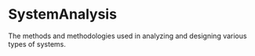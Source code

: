# SystemAnalysis
The methods and methodologies used in analyzing and designing various types of systems.
